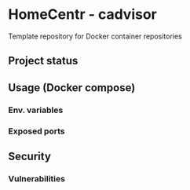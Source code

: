 # HomeCentr - cadvisor
Template repository for Docker container repositories

## Project status

## Usage (Docker compose)

### Env. variables
### Exposed ports

## Security

### Vulnerabilities